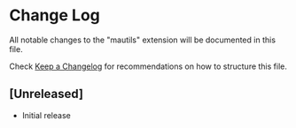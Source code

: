 # Change Log

All notable changes to the "mautils" extension will be documented in this file.

Check [Keep a Changelog](http://keepachangelog.com/) for recommendations on how to structure this file.

## [Unreleased]

- Initial release